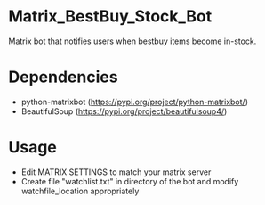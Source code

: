# Matrix_BestBuy_Stock_Bot
Matrix bot that notifies users when bestbuy items become in-stock.

# Dependencies

- python-matrixbot (https://pypi.org/project/python-matrixbot/)
- BeautifulSoup (https://pypi.org/project/beautifulsoup4/)

# Usage
- Edit MATRIX SETTINGS to match your matrix server
- Create file "watchlist.txt" in directory of the bot and modify watchfile_location appropriately 
